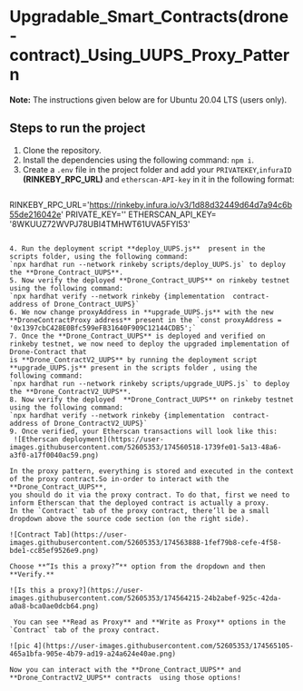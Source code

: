 # Upgradable_Smart_Contracts(drone-contract)_Using_UUPS_Proxy_Pattern

**Note:** The instructions given below are for Ubuntu 20.04 LTS (users only).

## Steps to run the project

1. Clone the repository.
2. Install the dependencies using the following command: `npm i`.
3. Create a `.env` file in the project folder and add your `PRIVATEKEY`,`infuraID` **(RINKEBY_RPC_URL)** and `etherscan-API-key` in it in the following format:
   ``` 
  RINKEBY_RPC_URL='https://rinkeby.infura.io/v3/1d88d32449d64d7a94c6b55de216042e'
  PRIVATE_KEY=''
  ETHERSCAN_API_KEY= '8WKUUZ72WVPJ78UBI4TMHWT61UVA5FYI53'

   ```

4. Run the deployment script **deploy_UUPS.js**  present in the scripts folder, using the following command:  
   `npx hardhat run --network rinkeby scripts/deploy_UUPS.js` to deploy the **Drone_Contract_UUPS**.
5. Now verify the deployed **Drone_Contract_UUPS** on rinkeby testnet using the following command: 
   `npx hardhat verify --network rinkeby {implementation  contract-address of Drone_Contract_UUPS}`
6. We now change proxyAddress in **upgrade_UUPS.js** with the new **DroneContractProxy address** present in the `const proxyAddress = '0x1397cbC428E0Bfc599eFB31640F909C12144CDB5';`
7. Once the **Drone_Contract_UUPS** is deployed and verified on rinkeby testnet, we now need to deploy the upgraded implementation of Drone-Contract that
   is **Drone_ContractV2_UUPS** by running the deployment script **upgrade_UUPS.js** present in the scripts folder , using the following command:
   `npx hardhat run --network rinkeby scripts/upgrade_UUPS.js` to deploy the **Drone_ContractV2_UUPS**.
8. Now verify the deployed  **Drone_Contract_UUPS** on rinkeby testnet using the following command:
   `npx hardhat verify --network rinkeby {implementation  contract-address of Drone_ContractV2_UUPS}`
9. Once verified, your Etherscan transactions will look like this:
    ![Etherscan deployment](https://user-images.githubusercontent.com/52605353/174560518-1739fe01-5a13-48a6-a3f0-a17f0040ac59.png)
   
   In the proxy pattern, everything is stored and executed in the context of the proxy contract.So in-order to interact with the **Drone_Contract_UUPS**,
   you should do it via the proxy contract. To do that, first we need to inform Etherscan that the deployed contract is actually a proxy.
   In the `Contract` tab of the proxy contract, there’ll be a small dropdown above the source code section (on the right side).
     
   ![Contract Tab](https://user-images.githubusercontent.com/52605353/174563888-1fef79b8-cefe-4f58-bde1-cc85ef9526e9.png)
  
   Choose **“Is this a proxy?”** option from the dropdown and then **Verify.**

   ![Is this a proxy?](https://user-images.githubusercontent.com/52605353/174564215-24b2abef-925c-42da-a0a8-bca0ae0dcb64.png)

    You can see **Read as Proxy** and **Write as Proxy** options in the `Contract` tab of the proxy contract.
    
   ![pic 4](https://user-images.githubusercontent.com/52605353/174565105-465a1bfa-905e-4b79-ad19-a24a624e40ae.png)

   Now you can interact with the **Drone_Contract_UUPS** and **Drone_ContractV2_UUPS** contracts  using those options!


   
